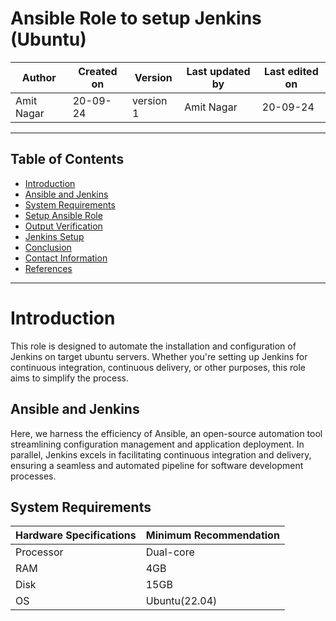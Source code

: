 # Ansible Role to setup Jenkins (Ubuntu)

| Author      | Created on  | Version    | Last updated by | Last edited on |
|-------------|-------------|------------|-----------------|----------------|
| Amit Nagar  | 20-09-24    | version 1  | Amit Nagar      | 20-09-24       |


***
## Table of Contents
+ [Introduction](#Introduction)
+ [Ansible and Jenkins](#Ansible-jenkins)
+ [System Requirements](#systemRequirements)
+ [Setup Ansible Role](#steps)
+ [Output Verification](#output)
+ [Jenkins Setup](#post-installation-setup)
+ [Conclusion](#conclusion)
+ [Contact Information](#contact-information)
+ [References](#references)

***

# Introduction
This role is designed to automate the installation and configuration of Jenkins on target ubuntu servers. Whether you're setting up Jenkins for continuous integration, continuous delivery, or other purposes, this role aims to simplify the process.

## Ansible and Jenkins

Here, we harness the efficiency of Ansible, an open-source automation tool streamlining configuration management and application deployment. In parallel, Jenkins excels in facilitating continuous integration and delivery, ensuring a seamless and automated pipeline for software development processes.



## System Requirements

| Hardware Specifications | Minimum Recommendation  |
|--------------------------|------------------------|
| Processor                | Dual-core              |
| RAM                      | 4GB                    |
| Disk                     | 15GB                   |
| OS                       | Ubuntu(22.04)          |

